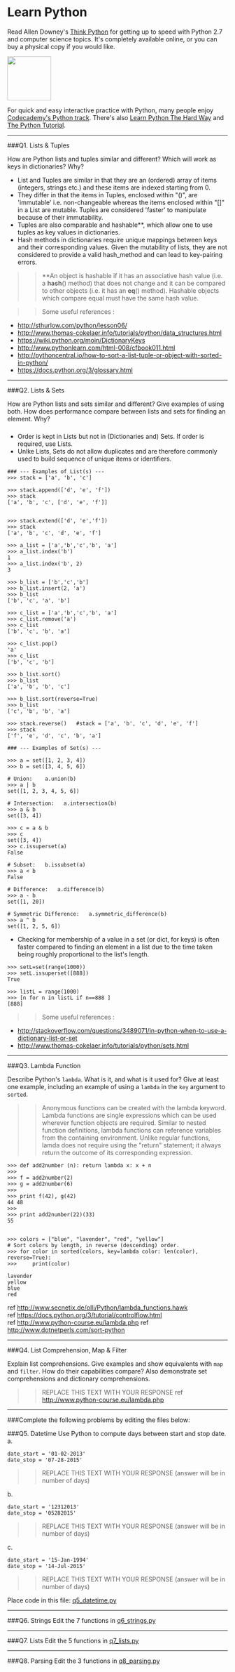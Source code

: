 # Learn Python

Read Allen Downey's [Think Python](http://www.greenteapress.com/thinkpython/) for getting up to speed with Python 2.7 and computer science topics. It's completely available online, or you can buy a physical copy if you would like.

<a href="http://www.greenteapress.com/thinkpython/"><img src="img/think_python.png" style="width: 100px;" target="_blank"></a>

For quick and easy interactive practice with Python, many people enjoy [Codecademy's Python track](http://www.codecademy.com/en/tracks/python). There's also [Learn Python The Hard Way](http://learnpythonthehardway.org/book/) and [The Python Tutorial](https://docs.python.org/2/tutorial/).

---

###Q1. Lists &amp; Tuples

How are Python lists and tuples similar and different? Which will work as keys in dictionaries? Why? 

> >   
- List and Tuples are similar in that they are an (ordered) array of items (integers, strings etc.) and these items are indexed starting from 0.   
- They differ in that the items in Tuples, enclosed within "()", are 'immutable' i.e. non-changeable whereas the items enclosed within "[]" in a List are mutable. Tuples are considered 'faster' to manipulate because of their immutability.     
- Tuples are also comparable and hashable**, which allow one to use tuples as key values in dictionaries.  
- Hash methods in dictionaries require unique mappings between keys and their corresponding values. Given the mutability of lists, they are not considered to provide a valid hash_method and can lead to key-pairing errors.  

> > **An object is hashable if it has an associative hash value (i.e. a __hash__() method) that does not change and it can be compared to other objects (i.e. it has an __eq__() method). Hashable objects which compare equal must have the same hash value.  

> >Some useful references :   
  - http://sthurlow.com/python/lesson06/  
  - http://www.thomas-cokelaer.info/tutorials/python/data_structures.html  
  - https://wiki.python.org/moin/DictionaryKeys  
  - http://www.pythonlearn.com/html-008/cfbook011.html  
  - http://pythoncentral.io/how-to-sort-a-list-tuple-or-object-with-sorted-in-python/
  - https://docs.python.org/3/glossary.html


---

###Q2. Lists &amp; Sets

How are Python lists and sets similar and different? Give examples of using both. How does performance compare between lists and sets for finding an element. Why?

> >   ###
- Order is kept in Lists but not in (Dictionaries and) Sets. If order is required, use Lists.
- Unlke Lists, Sets do not allow duplicates and are therefore commonly used to build sequence of unique items or identifiers.  

```
### --- Examples of List(s) ---
>>> stack = ['a', 'b', 'c']

>>> stack.append(['d', 'e', 'f'])
>>> stack
['a', 'b', 'c', ['d', 'e', 'f']]


>>> stack.extend(['d', 'e','f'])
>>> stack
['a', 'b', 'c', 'd', 'e', 'f']

>>> a_list = ['a','b','c','b', 'a']
>>> a_list.index('b')
1
>>> a_list.index('b', 2)
3

>>> b_list = ['b','c','b']
>>> b_list.insert(2, 'a')
>>> b_list
['b', 'c', 'a', 'b']

>>> c_list = ['a','b','c','b', 'a']
>>> c_list.remove('a')
>>> c_list
['b', 'c', 'b', 'a']

>>> c_list.pop()
'a'
>>> c_list
['b', 'c', 'b']

>>> b_list.sort()
>>> b_list
['a', 'b', 'b', 'c']

>>> b_list.sort(reverse=True)
>>> b_list
['c', 'b', 'b', 'a']

>>> stack.reverse()   #stack = ['a', 'b', 'c', 'd', 'e', 'f']
>>> stack
['f', 'e', 'd', 'c', 'b', 'a']

```

```
### --- Examples of Set(s) ---

>>> a = set([1, 2, 3, 4])
>>> b = set([3, 4, 5, 6])

# Union:    a.union(b)
>>> a | b 
set([1, 2, 3, 4, 5, 6])

# Intersection:   a.intersection(b)
>>> a & b 
set([3, 4])

>>> c = a & b
>>> c
set([3, 4])
>>> c.issuperset(a)
False

# Subset:   b.issubset(a)
>>> a < b 
False

# Difference:   a.difference(b)
>>> a - b 
set([1, 20])

# Symmetric Difference:   a.symmetric_difference(b)
>>> a ^ b 
set([1, 2, 5, 6])

```

- Checking for membership of a value in a set (or dict, for keys) is often faster compared to finding an element in a list due to the time taken being roughly proportional to the list's length.  

```
>>> setL=set(range(1000))
>>> setL.issuperset([888])
True

>>> listL = range(1000)
>>> [n for n in listL if n==888 ]
[888]

```

> > Some useful references :   
  - http://stackoverflow.com/questions/3489071/in-python-when-to-use-a-dictionary-list-or-set  
  - http://www.thomas-cokelaer.info/tutorials/python/sets.html
> >   


---

###Q3. Lambda Function

Describe Python's `lambda`. What is it, and what is it used for? Give at least one example, including an example of using a `lambda` in the `key` argument to `sorted`.

> >   Anonymous functions can be created with the lambda keyword. Lambda functions are single expressions which can be used wherever function objects are required. Similar to nested function definitions, lambda functions can reference variables from the containing environment. Unlike regular functions, lamda does not require using the "return" statement; it always return the outcome of its corresponding expression.

```
>>> def add2number (n): return lambda x: x + n
>>> 
>>> f = add2number(2)
>>> g = add2number(6)
>>> 
>>> print f(42), g(42)
44 48
>>> 
>>> print add2number(22)(33)
55


>>> colors = ["blue", "lavender", "red", "yellow"]
# Sort colors by length, in reverse (descending) order.
>>> for color in sorted(colors, key=lambda color: len(color), reverse=True):
>>>     print(color)

lavender
yellow
blue
red

```


> >  
ref http://www.secnetix.de/olli/Python/lambda_functions.hawk  
ref https://docs.python.org/3/tutorial/controlflow.html  
ref http://www.python-course.eu/lambda.php
ref http://www.dotnetperls.com/sort-python

---

###Q4. List Comprehension, Map &amp; Filter

Explain list comprehensions. Give examples and show equivalents with `map` and `filter`. How do their capabilities compare? Also demonstrate set comprehensions and dictionary comprehensions.

> > REPLACE THIS TEXT WITH YOUR RESPONSE
ref http://www.python-course.eu/lambda.php  


---

###Complete the following problems by editing the files below:

###Q5. Datetime
Use Python to compute days between start and stop date.   
a.  

```
date_start = '01-02-2013'    
date_stop = '07-28-2015'
```

>> REPLACE THIS TEXT WITH YOUR RESPONSE (answer will be in number of days)

b.  
```
date_start = '12312013'  
date_stop = '05282015'  
```

>> REPLACE THIS TEXT WITH YOUR RESPONSE (answer will be in number of days)

c.  
```
date_start = '15-Jan-1994'      
date_stop = '14-Jul-2015'  
```

>> REPLACE THIS TEXT WITH YOUR RESPONSE  (answer will be in number of days)

Place code in this file: [q5_datetime.py](python/q5_datetime.py)

---

###Q6. Strings
Edit the 7 functions in [q6_strings.py](python/q6_strings.py)

---

###Q7. Lists
Edit the 5 functions in [q7_lists.py](python/q7_lists.py)

---

###Q8. Parsing
Edit the 3 functions in [q8_parsing.py](python/q8_parsing.py)





